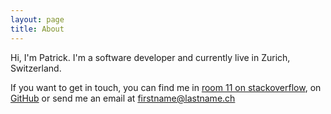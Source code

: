 ```yaml
---
layout: page
title: About
---
```


Hi, I'm Patrick. I'm a software developer and currently live in Zurich, Switzerland.

If you want to get in touch, you can find me in [room 11 on stackoverflow](http://chat.stackoverflow.com/rooms/11/php), on [GitHub](https://github.com/PatrickLouys) or send me an email at firstname@lastname.ch
